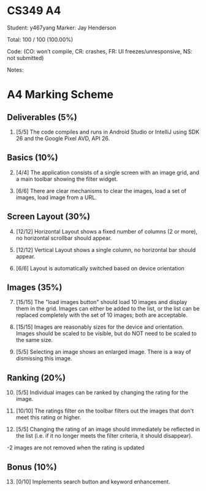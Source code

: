 # CS349 A4

Student: y467yang
Marker: Jay Henderson


Total: 100 / 100 (100.00%)

Code:
(CO: won’t compile, CR: crashes, FR: UI freezes/unresponsive, NS: not submitted)


Notes:`` ``
# A4 Marking Scheme

## Deliverables (5%)

1. [5/5] The code compiles and runs in Android Studio or IntelliJ using SDK 26 and the Google Pixel AVD, API 26.

## Basics (10%)

2. [4/4] The application consists of a single screen with an image grid, and a main toolbar showing the filter widget.

3. [6/6] There are clear mechanisms to clear the images, load a set of images, load image from a URL.

## Screen Layout (30%)

4. [12/12] Horizontal Layout shows a fixed number of columns (2 or more), no horizontal scrollbar should appear.				
5.  [12/12] Vertical Layout shows a single column, no horizontal bar should appear.

6. [6/6] Layout is automatically switched based on device orientation

## Images (35%)

7. [15/15] The "load images button" should load 10 images and display them in the grid. Images can either be added to the list, or the list can be replaced completely with the set of 10 images; both are acceptable.			

8. [15/15] Images are reasonably sizes for the device and orientation. Images should be scaled to be visible, but do NOT need to be scaled to the same size.

9. [5/5] Selecting an image shows an enlarged image. There is a way of dismissing this image.

## Ranking (20%)

10. [5/5] Individual images can be ranked by changing the rating for the image.		

11. [10/10] The ratings filter on the toolbar filters out the images that don't meet this rating or higher.

12. [5/5] Changing the rating of an image should immediately be reflected in the list (i.e. if it no longer meets the filter criteria, it should disappear).

-2 images are not removed when the rating is updated

## Bonus (10%)

13. [0/10] Implements search button and keyword enhancement.
